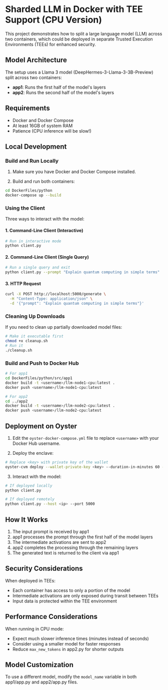 # Sharded LLM in Docker with TEE Support (CPU Version)

This project demonstrates how to split a large language model (LLM) across two containers, which could be deployed in separate Trusted Execution Environments (TEEs) for enhanced security.

## Model Architecture

The setup uses a Llama 3 model (DeepHermes-3-Llama-3-3B-Preview) split across two containers:
- **app1**: Runs the first half of the model's layers
- **app2**: Runs the second half of the model's layers

## Requirements

- Docker and Docker Compose
- At least 16GB of system RAM
- Patience (CPU inference will be slow!)

## Local Development

### Build and Run Locally

1. Make sure you have Docker and Docker Compose installed.

2. Build and run both containers:

```bash
cd DockerFiles/python
docker-compose up --build
```

### Using the Client

Three ways to interact with the model:

#### 1. Command-Line Client (Interactive)

```bash
# Run in interactive mode
python client.py
```

#### 2. Command-Line Client (Single Query)

```bash
# Run a single query and exit
python client.py --prompt "Explain quantum computing in simple terms"
```

#### 3. HTTP Request

```bash
curl -X POST http://localhost:5000/generate \
  -H "Content-Type: application/json" \
  -d '{"prompt": "Explain quantum computing in simple terms"}'
```

### Cleaning Up Downloads

If you need to clean up partially downloaded model files:

```bash
# Make it executable first
chmod +x cleanup.sh
# Run it
./cleanup.sh
```

### Build and Push to Docker Hub

```bash
# For app1
cd DockerFiles/python/src/app1
docker build -t <username>/llm-node1-cpu:latest .
docker push <username>/llm-node1-cpu:latest

# For app2
cd ../app2
docker build -t <username>/llm-node2-cpu:latest .
docker push <username>/llm-node2-cpu:latest
```

## Deployment on Oyster

1. Edit the `oyster-docker-compose.yml` file to replace `<username>` with your Docker Hub username.

2. Deploy the enclave:

```bash
# Replace <key> with private key of the wallet
oyster-cvm deploy --wallet-private-key <key> --duration-in-minutes 60 --docker-compose oyster-docker-compose.yml
```

3. Interact with the model:

```bash
# If deployed locally
python client.py

# If deployed remotely
python client.py --host <ip> --port 5000
```

## How It Works

1. The input prompt is received by app1
2. app1 processes the prompt through the first half of the model layers
3. The intermediate activations are sent to app2
4. app2 completes the processing through the remaining layers
5. The generated text is returned to the client via app1

## Security Considerations

When deployed in TEEs:
- Each container has access to only a portion of the model
- Intermediate activations are only exposed during transit between TEEs
- Input data is protected within the TEE environment

## Performance Considerations

When running in CPU mode:
- Expect much slower inference times (minutes instead of seconds)
- Consider using a smaller model for faster responses
- Reduce `max_new_tokens` in app2.py for shorter outputs

## Model Customization

To use a different model, modify the `model_name` variable in both app1/app.py and app2/app.py files. 